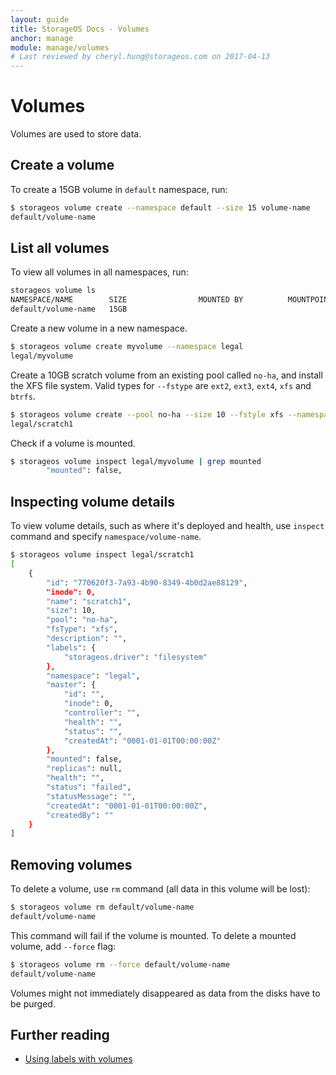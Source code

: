 ```yaml
---
layout: guide
title: StorageOS Docs - Volumes
anchor: manage
module: manage/volumes
# Last reviewed by cheryl.hung@storageos.com on 2017-04-13
---
```


# Volumes

Volumes are used to store data.

## Create a volume

To create a 15GB volume in `default` namespace, run:
```bash
$ storageos volume create --namespace default --size 15 volume-name
default/volume-name
```

## List all volumes

To view all volumes in all namespaces, run:

```bash
storageos volume ls
NAMESPACE/NAME        SIZE                MOUNTED BY          MOUNTPOINT          STATUS              REPLICAS
default/volume-name   15GB                                                        active              0/0
```

Create a new volume in a new namespace.
```bash
$ storageos volume create myvolume --namespace legal
legal/myvolume
```

Create a 10GB scratch volume from an existing pool called `no-ha`, and install the XFS file system. Valid types for `--fstype` are `ext2`, `ext3`, `ext4`, `xfs` and `btrfs`.
```bash
$ storageos volume create --pool no-ha --size 10 --fstyle xfs --namespace legal scratch1
legal/scratch1
```

Check if a volume is mounted.
```bash
$ storageos volume inspect legal/myvolume | grep mounted
        "mounted": false,
```

## Inspecting volume details

To view volume details, such as where it's deployed and health, use `inspect` command and specify `namespace/volume-name`.
```bash
$ storageos volume inspect legal/scratch1
[
    {
        "id": "770620f3-7a93-4b90-8349-4b0d2ae88129",
        "inode": 0,
        "name": "scratch1",
        "size": 10,
        "pool": "no-ha",
        "fsType": "xfs",
        "description": "",
        "labels": {
            "storageos.driver": "filesystem"
        },
        "namespace": "legal",
        "master": {
            "id": "",
            "inode": 0,
            "controller": "",
            "health": "",
            "status": "",
            "createdAt": "0001-01-01T00:00:00Z"
        },
        "mounted": false,
        "replicas": null,
        "health": "",
        "status": "failed",
        "statusMessage": "",
        "createdAt": "0001-01-01T00:00:00Z",
        "createdBy": ""
    }
]
```

## Removing volumes

To delete a volume, use `rm` command (all data in this volume will be lost):
```bash
$ storageos volume rm default/volume-name
default/volume-name
```

This command will fail if the volume is mounted. To delete a mounted volume, add `--force` flag:
```bash
$ storageos volume rm --force default/volume-name
default/volume-name
```

Volumes might not immediately disappeared as data from the disks have to be purged.

## Further reading

* [Using labels with volumes](labels.html)
